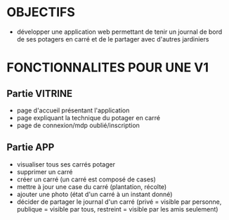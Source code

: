 # OBJECTIFS
- développer une application web permettant de tenir un journal de bord de ses potagers en carré 
et de le partager avec d'autres jardiniers

# FONCTIONNALITES POUR UNE V1

## Partie VITRINE
- page d'accueil présentant l'application
- page expliquant la technique du potager en carré
- page de connexion/mdp oublié/inscription

## Partie APP
- visualiser tous ses carrés potager 
- supprimer un carré
- créer un carré (un carré est composé de cases)
- mettre à jour une case du carré (plantation, récolte)
- ajouter une photo (état d'un carré à un instant donné)
- décider de partager le journal d'un carré (privé = visible par personne, publique = visible par tous, restreint = visible par les amis seulement)
